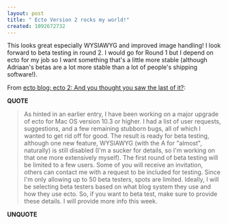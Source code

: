 ```yaml
---
layout: post
title: " Ecto Version 2 rocks my world!"
created: 1092672732
---
```

This looks great especially WYSIAWYG and improved image handling! I look forward to beta testing in round 2.  I would go for Round 1 but I depend on ecto for my job so I want something that's a little more stable (although Adriaan's betas are a lot more stable than a lot of people's shipping software!).

From <a href="http://ecto.kung-foo.tv/archives/001087.php">ecto blog: ecto 2: And you thought you saw the last of it?</a>:
<p><strong>QUOTE</strong></p><blockquote>As hinted in an earlier entry, I have been working on a major upgrade of ecto for Mac OS version 10.3 or higher. I had a list of user requests, suggestions, and a few remaining stubborn bugs, all of which I wanted to get rid off for good. The result is ready for beta testing, although one new feature, WYSIAWYG (with the A for "almost", naturally) is still disabled (I'm a sucker for details, so I'm working on that one more extensively myself). The first round of beta testing will be limited to a few users. Some of you will receive an invitation, others can contact me with a request to be included for testing. Since I'm only allowing up to 50 beta testers, spots are limited. Ideally, I will be selecting beta testers based on what blog system they use and how they use ecto. So, if you want to beta test, make sure to provide these details. I will provide more info this week.</blockquote><p><strong>UNQUOTE</strong></p>

